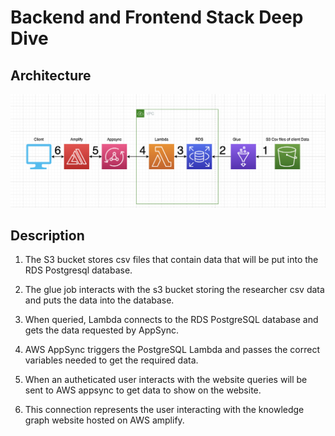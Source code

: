 # Backend and Frontend Stack Deep Dive

## Architecture

![Alt text](./images/KnowledgeGraphArchitecture.png?raw=true "Architecture")

## Description

1. The S3 bucket stores csv files that contain data that will be put into the RDS Postgresql database.

2. The glue job interacts with the s3 bucket storing the researcher csv data and puts the data into the database.

3. When queried, Lambda connects to the RDS PostgreSQL database and gets the data requested by AppSync.

4. AWS AppSync triggers the PostgreSQL Lambda and passes the correct variables needed to get the required data.

5. When an autheticated user interacts with the website queries will be sent to AWS appsync to get data to show on the website.

6. This connection represents the user interacting with the knowledge graph website hosted on AWS amplify.